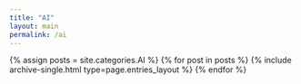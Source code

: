 ```yaml
---
title: "AI"
layout: main
permalink: /ai
---
```


{% assign posts = site.categories.AI %}
{% for post in posts %} {% include archive-single.html type=page.entries_layout %} {% endfor %}
